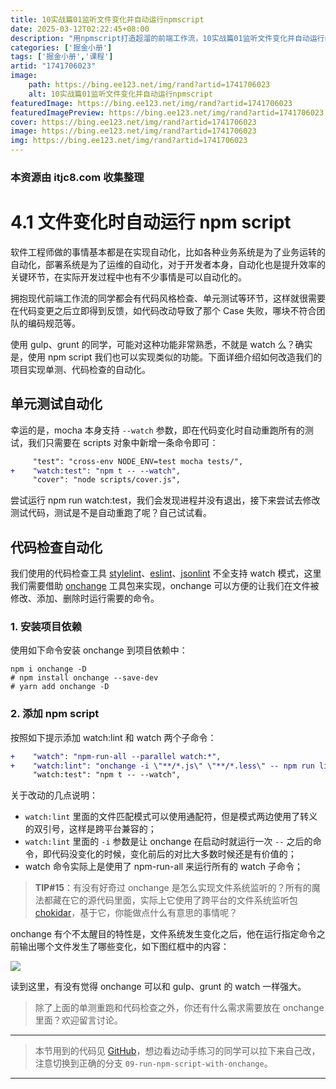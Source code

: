 ```yaml
---
title: 10实战篇01监听文件变化并自动运行npmscript
date: 2025-03-12T02:22:45+08:00
description: "用npmscript打造超溜的前端工作流，10实战篇01监听文件变化并自动运行npmscript"
categories: ['掘金小册']
tags: ['掘金小册','课程']
artid: "1741706023"
image:
    path: https://bing.ee123.net/img/rand?artid=1741706023
    alt: 10实战篇01监听文件变化并自动运行npmscript
featuredImage: https://bing.ee123.net/img/rand?artid=1741706023
featuredImagePreview: https://bing.ee123.net/img/rand?artid=1741706023
cover: https://bing.ee123.net/img/rand?artid=1741706023
image: https://bing.ee123.net/img/rand?artid=1741706023
img: https://bing.ee123.net/img/rand?artid=1741706023
---
```


### 本资源由 itjc8.com 收集整理
# 4.1 文件变化时自动运行 npm script

软件工程师做的事情基本都是在实现自动化，比如各种业务系统是为了业务运转的自动化，部署系统是为了运维的自动化，对于开发者本身，自动化也是提升效率的关键环节，在实际开发过程中也有不少事情是可以自动化的。

拥抱现代前端工作流的同学都会有代码风格检查、单元测试等环节，这样就很需要在代码变更之后立即得到反馈，如代码改动导致了那个 Case 失败，哪块不符合团队的编码规范等。

使用 gulp、grunt 的同学，可能对这种功能非常熟悉，不就是 watch 么？确实是，使用 npm script 我们也可以实现类似的功能。下面详细介绍如何改造我们的项目实现单测、代码检查的自动化。

## 单元测试自动化

幸运的是，mocha 本身支持 `--watch` 参数，即在代码变化时自动重跑所有的测试，我们只需要在 scripts 对象中新增一条命令即可：

```patch
     "test": "cross-env NODE_ENV=test mocha tests/",
+    "watch:test": "npm t -- --watch",
     "cover": "node scripts/cover.js",
```

尝试运行 npm run watch:test，我们会发现进程并没有退出，接下来尝试去修改测试代码，测试是不是自动重跑了呢？自己试试看。

## 代码检查自动化

我们使用的代码检查工具 [stylelint](https://stylelint.io)、[eslint](https://eslint.org)、[jsonlint](https://github.com/zaach/jsonlint) 不全支持 watch 模式，这里我们需要借助 [onchange](https://github.com/Qard/onchange) 工具包来实现，onchange 可以方便的让我们在文件被修改、添加、删除时运行需要的命令。

### 1. 安装项目依赖

使用如下命令安装 onchange 到项目依赖中：

```shell
npm i onchange -D
# npm install onchange --save-dev
# yarn add onchange -D
```

### 2. 添加 npm script

按照如下提示添加 watch:lint 和 watch 两个子命令：

```patch
+    "watch": "npm-run-all --parallel watch:*",
+    "watch:lint": "onchange -i \"**/*.js\" \"**/*.less\" -- npm run lint",
     "watch:test": "npm t -- --watch",
```

关于改动的几点说明：

* `watch:lint` 里面的文件匹配模式可以使用通配符，但是模式两边使用了转义的双引号，这样是跨平台兼容的；
* `watch:lint` 里面的 `-i` 参数是让 onchange 在启动时就运行一次 `--` 之后的命令，即代码没变化的时候，变化前后的对比大多数时候还是有价值的；
* watch 命令实际上是使用了 npm-run-all 来运行所有的 watch 子命令；

> **TIP#15**：有没有好奇过 onchange 是怎么实现文件系统监听的？所有的魔法都藏在它的源代码里面，实际上它使用了跨平台的文件系统监听包 [chokidar](https://github.com/paulmillr/chokidar)，基于它，你能做点什么有意思的事情呢？

onchange 有个不太醒目的特性是，文件系统发生变化之后，他在运行指定命令之前输出哪个文件发生了哪些变化，如下图红框中的内容：

![](https://user-gold-cdn.xitu.io/2017/12/12/160481d04f4e2aa5?w=951&h=533&f=png&s=77037)

读到这里，有没有觉得 onchange 可以和 gulp、grunt 的 watch 一样强大。

> 除了上面的单测重跑和代码检查之外，你还有什么需求需要放在 onchange 里面？欢迎留言讨论。

----------------------------
> 本节用到的代码见 [GitHub](https://github.com/wangshijun/automated-workflow-with-npm-script/tree/09-run-npm-script-with-onchange)，想边看边动手练习的同学可以拉下来自己改，注意切换到正确的分支 `09-run-npm-script-with-onchange`。

----------------------------
